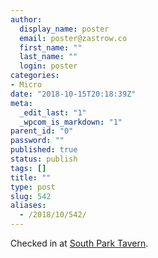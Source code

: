 ```yaml
---
author:
  display_name: poster
  email: poster@zastrow.co
  first_name: ""
  last_name: ""
  login: poster
categories:
- Micro
date: "2018-10-15T20:18:39Z"
meta:
  _edit_last: "1"
  _wpcom_is_markdown: "1"
parent_id: "0"
password: ""
published: true
status: publish
tags: []
title: ""
type: post
slug: 542
aliases:
  - /2018/10/542/
---
```

<p>Checked in at <a href="http://4sq.com/c1e9nG">South Park Tavern</a>.</p>
